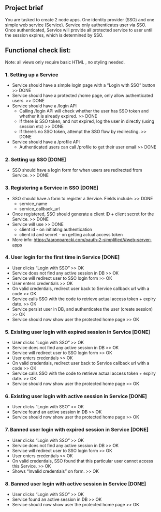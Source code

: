 ## Project brief

You are tasked to create 2 node apps. One identity provider (SSO) and one simple web service (Service). Service only authenticates user via SSO. Once authenticated, Service will provide all protected service to user until the session expires, which is determined by SSO.

## Functional check list:

Note: all views only require basic HTML , no styling needed.

### 1. Setting up a Service
- Service should have a simple login page with a “Login with SSO” button                              >> DONE
- Service should have a protected /home page, only allow authenticated users.                         >> DONE
- Service should have a /login API
  - Calling /login API will check whether the user has SSO token and whether it is already expired.   >> DONE
  - If there is SSO token, and not expired, log the user in directly (using session etc)              >> DONE
  - If there’s no SSO token, attempt the SSO flow by redirecting.                                     >> DONE
- Service should have a /profile API
  - Authenticated users can call /profile to get their user email                                     >> DONE
  
### 2. Setting up SSO [DONE]
- SSO should have a login form for when users are redirected from Service.                            >> DONE

### 3. Registering a Service in SSO [DONE]
- SSO should have a form to register a Service. Fields include:                                       >> DONE
  - service_name
  - service_callback_url
- Once registered, SSO should generate a client ID + client secret for the Service.                   >> DONE
- Service will use                                                                                    >> DONE
  - client id - on initiating authentication
  - client id and secret - on getting actual access token
- More info: https://aaronparecki.com/oauth-2-simplified/#web-server-apps

### 4. User login for the first time in Service [DONE]
- User clicks “Login with SSO”                                                                        >> OK
- Service does not find any active session in DB                                                      >> OK
- Service will redirect user to SSO login form                                                        >> OK
- User enters credentials                                                                             >> OK
- On valid credentials, redirect user back to Service callback url with a code                        >> OK
- Service calls SSO with the code to retrieve actual access token + expiry date.                      >> OK
- Service persist user in DB, and authenticates the user (create session)                             >> OK
- Service should now show user the protected home page                                                >> OK

### 5. Existing user login with expired session in Service [DONE]
- User clicks “Login with SSO”                                                                        >> OK
- Service does not find any active session in DB                                                      >> OK
- Service will redirect user to SSO login form                                                        >> OK
- User enters credentials                                                                             >> OK
- On valid credentials, redirect user back to Service callback url with a code                        >> OK
- Service calls SSO with the code to retrieve actual access token + expiry date.                      >> OK
- Service should now show user the protected home page                                                >> OK

### 6. Existing user login with active session in Service [DONE]
- User clicks “Login with SSO”                                                                        >> OK
- Service found an active session in DB                                                               >> OK
- Service should now show user the protected home page                                                >> OK

### 7. Banned user login with expired session in Service [DONE]
- User clicks “Login with SSO”                                                                        >> OK
- Service does not find any active session in DB                                                      >> OK
- Service will redirect user to SSO login form                                                        >> OK
- User enters credentials                                                                             >> OK
- On valid credentials, SSO found that this particular user cannot access this Service.               >> OK
- Shows “Invalid credentials” on form.                                                                >> OK

### 8. Banned user login with active session in Service [DONE]
- User clicks “Login with SSO”                                                                        >> OK
- Service found an active session in DB                                                               >> OK
- Service should now show user the protected home page                                                >> OK
